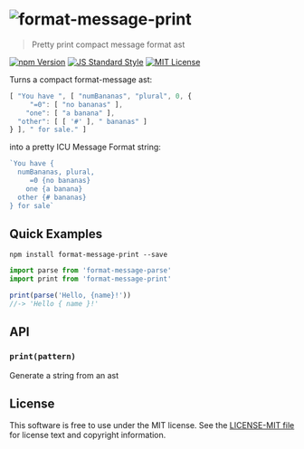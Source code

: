 # ![format-message-print][logo]

> Pretty print compact message format ast

[![npm Version][npm-image]][npm]
[![JS Standard Style][style-image]][style]
[![MIT License][license-image]][LICENSE]


Turns a compact format-message ast:
```js
[ "You have ", [ "numBananas", "plural", 0, {
     "=0": [ "no bananas" ],
    "one": [ "a banana" ],
  "other": [ [ '#' ], " bananas" ]
} ], " for sale." ]
```

into a pretty ICU Message Format string:
```js
`You have {
  numBananas, plural,
     =0 {no bananas}
    one {a banana}
  other {# bananas}
} for sale`
```


Quick Examples
--------------

`npm install format-message-print --save`

```js
import parse from 'format-message-parse'
import print from 'format-message-print'

print(parse('Hello, {name}!'))
//-> 'Hello { name }!'
```

API
---

### `print(pattern)`

Generate a string from an ast


License
-------

This software is free to use under the MIT license. See the [LICENSE-MIT file][LICENSE] for license text and copyright information.


[logo]: https://cdn.rawgit.com/format-message/format-message/2febdd8/logo.svg
[npm]: https://www.npmjs.org/package/format-message-print
[npm-image]: https://img.shields.io/npm/v/format-message-print.svg
[style]: https://github.com/feross/standard
[style-image]: https://img.shields.io/badge/code%20style-standard-brightgreen.svg
[license-image]: https://img.shields.io/npm/l/format-message.svg
[LICENSE]: https://github.com/format-message/format-message/blob/master/LICENSE-MIT
